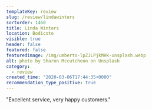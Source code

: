 ```yaml
---
templateKey: review
slug: /review/lindawinters
sortorder: 1460
title: Linda Winters
location: Bodicote
visible: true
header: false
featured: false
featuredimage: /img/umberto-lpZJLPjkMHk-unsplash.webp
alt: photo by Sharon Mccutcheon on Unsplash
category:
  - review
created_time: "2020-03-06T17:44:35+0000"
recommendation_type_positive: true
---
```

"Excellent service, very happy customers."